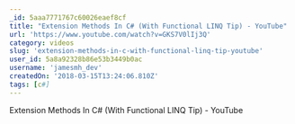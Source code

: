 ```yaml
---
_id: 5aaa7771767c60026eaef8cf
title: "Extension Methods In C# (With Functional LINQ Tip) - YouTube"
url: 'https://www.youtube.com/watch?v=GKS7V0lIj3Q'
category: videos
slug: 'extension-methods-in-c-with-functional-linq-tip-youtube'
user_id: 5a8a92328b86e53b3449b0ac
username: 'jamesmh_dev'
createdOn: '2018-03-15T13:24:06.810Z'
tags: [c#]
---
```


Extension Methods In C# (With Functional LINQ Tip) - YouTube
